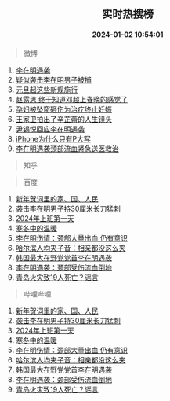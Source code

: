 <div align="center"><h2>实时热搜榜</h2><h4>2024-01-02 10:54:01</h4></div>

> 微博  

1. [李在明遇袭](https://s.weibo.com/weibo?q=%23%E6%9D%8E%E5%9C%A8%E6%98%8E%E9%81%87%E8%A2%AD%23&t=31&band_rank=1&Refer=top)<br />
2. [疑似袭击李在明男子被捕](https://s.weibo.com/weibo?q=%23%E7%96%91%E4%BC%BC%E8%A2%AD%E5%87%BB%E6%9D%8E%E5%9C%A8%E6%98%8E%E7%94%B7%E5%AD%90%E8%A2%AB%E6%8D%95%23&t=31&band_rank=2&Refer=top)<br />
3. [元旦起这些新规施行](https://s.weibo.com/weibo?q=%23%E5%85%83%E6%97%A6%E8%B5%B7%E8%BF%99%E4%BA%9B%E6%96%B0%E8%A7%84%E6%96%BD%E8%A1%8C%23&t=31&band_rank=3&Refer=top)<br />
4. [赵露思 终于知道邓超上春晚的感觉了](https://s.weibo.com/weibo?q=%E8%B5%B5%E9%9C%B2%E6%80%9D%20%E7%BB%88%E4%BA%8E%E7%9F%A5%E9%81%93%E9%82%93%E8%B6%85%E4%B8%8A%E6%98%A5%E6%99%9A%E7%9A%84%E6%84%9F%E8%A7%89%E4%BA%86&t=31&band_rank=4&Refer=top)<br />
5. [孕妇被坠窗砸伤为治疗终止妊娠](https://s.weibo.com/weibo?q=%23%E5%AD%95%E5%A6%87%E8%A2%AB%E5%9D%A0%E7%AA%97%E7%A0%B8%E4%BC%A4%E4%B8%BA%E6%B2%BB%E7%96%97%E7%BB%88%E6%AD%A2%E5%A6%8A%E5%A8%A0%23&t=31&band_rank=5&Refer=top)<br />
6. [王家卫拍出了辛芷蕾的人生镜头](https://s.weibo.com/weibo?q=%E7%8E%8B%E5%AE%B6%E5%8D%AB%E6%8B%8D%E5%87%BA%E4%BA%86%E8%BE%9B%E8%8A%B7%E8%95%BE%E7%9A%84%E4%BA%BA%E7%94%9F%E9%95%9C%E5%A4%B4&t=31&band_rank=6&Refer=top)<br />
7. [尹锡悦回应李在明遇袭](https://s.weibo.com/weibo?q=%23%E5%B0%B9%E9%94%A1%E6%82%A6%E5%9B%9E%E5%BA%94%E6%9D%8E%E5%9C%A8%E6%98%8E%E9%81%87%E8%A2%AD%23&t=31&band_rank=7&Refer=top)<br />
8. [iPhone为什么只有P大写](https://s.weibo.com/weibo?q=iPhone%E4%B8%BA%E4%BB%80%E4%B9%88%E5%8F%AA%E6%9C%89P%E5%A4%A7%E5%86%99&t=31&band_rank=8&Refer=top)<br />
9. [李在明遇袭颈部流血紧急送医救治](https://s.weibo.com/weibo?q=%23%E6%9D%8E%E5%9C%A8%E6%98%8E%E9%81%87%E8%A2%AD%E9%A2%88%E9%83%A8%E6%B5%81%E8%A1%80%E7%B4%A7%E6%80%A5%E9%80%81%E5%8C%BB%E6%95%91%E6%B2%BB%23&t=31&band_rank=9&Refer=top)<br />

> 知乎  


> 百度  

1. [新年贺词里的家、国、人民](https://www.baidu.com/s?wd=%E6%96%B0%E5%B9%B4%E8%B4%BA%E8%AF%8D%E9%87%8C%E7%9A%84%E5%AE%B6%E3%80%81%E5%9B%BD%E3%80%81%E4%BA%BA%E6%B0%91&sa=fyb_news&rsv_dl=fyb_news)<br />
2. [袭击李在明男子持30厘米长刀猛刺](https://www.baidu.com/s?wd=%E8%A2%AD%E5%87%BB%E6%9D%8E%E5%9C%A8%E6%98%8E%E7%94%B7%E5%AD%90%E6%8C%8130%E5%8E%98%E7%B1%B3%E9%95%BF%E5%88%80%E7%8C%9B%E5%88%BA&sa=fyb_news&rsv_dl=fyb_news)<br />
3. [2024年上班第一天](https://www.baidu.com/s?wd=2024%E5%B9%B4%E4%B8%8A%E7%8F%AD%E7%AC%AC%E4%B8%80%E5%A4%A9&sa=fyb_news&rsv_dl=fyb_news)<br />
4. [寒冬中的温暖](https://www.baidu.com/s?wd=%E5%AF%92%E5%86%AC%E4%B8%AD%E7%9A%84%E6%B8%A9%E6%9A%96&sa=fyb_news&rsv_dl=fyb_news)<br />
5. [李在明伤情：颈部大量出血 仍有意识](https://www.baidu.com/s?wd=%E6%9D%8E%E5%9C%A8%E6%98%8E%E4%BC%A4%E6%83%85%EF%BC%9A%E9%A2%88%E9%83%A8%E5%A4%A7%E9%87%8F%E5%87%BA%E8%A1%80+%E4%BB%8D%E6%9C%89%E6%84%8F%E8%AF%86&sa=fyb_news&rsv_dl=fyb_news)<br />
6. [哈尔滨人均夹子音：相亲都没这么夹](https://www.baidu.com/s?wd=%E5%93%88%E5%B0%94%E6%BB%A8%E4%BA%BA%E5%9D%87%E5%A4%B9%E5%AD%90%E9%9F%B3%EF%BC%9A%E7%9B%B8%E4%BA%B2%E9%83%BD%E6%B2%A1%E8%BF%99%E4%B9%88%E5%A4%B9&sa=fyb_news&rsv_dl=fyb_news)<br />
7. [韩国最大在野党党首李在明遇袭](https://www.baidu.com/s?wd=%E9%9F%A9%E5%9B%BD%E6%9C%80%E5%A4%A7%E5%9C%A8%E9%87%8E%E5%85%9A%E5%85%9A%E9%A6%96%E6%9D%8E%E5%9C%A8%E6%98%8E%E9%81%87%E8%A2%AD&sa=fyb_news&rsv_dl=fyb_news)<br />
8. [李在明遇袭：颈部受伤流血倒地](https://www.baidu.com/s?wd=%E6%9D%8E%E5%9C%A8%E6%98%8E%E9%81%87%E8%A2%AD%EF%BC%9A%E9%A2%88%E9%83%A8%E5%8F%97%E4%BC%A4%E6%B5%81%E8%A1%80%E5%80%92%E5%9C%B0&sa=fyb_news&rsv_dl=fyb_news)<br />
9. [青岛火灾致19人死亡？谣言](https://www.baidu.com/s?wd=%E9%9D%92%E5%B2%9B%E7%81%AB%E7%81%BE%E8%87%B419%E4%BA%BA%E6%AD%BB%E4%BA%A1%EF%BC%9F%E8%B0%A3%E8%A8%80&sa=fyb_news&rsv_dl=fyb_news)<br />

> 哔哩哔哩  

1. [新年贺词里的家、国、人民](https://www.baidu.com/s?wd=%E6%96%B0%E5%B9%B4%E8%B4%BA%E8%AF%8D%E9%87%8C%E7%9A%84%E5%AE%B6%E3%80%81%E5%9B%BD%E3%80%81%E4%BA%BA%E6%B0%91&sa=fyb_news&rsv_dl=fyb_news)<br />
2. [袭击李在明男子持30厘米长刀猛刺](https://www.baidu.com/s?wd=%E8%A2%AD%E5%87%BB%E6%9D%8E%E5%9C%A8%E6%98%8E%E7%94%B7%E5%AD%90%E6%8C%8130%E5%8E%98%E7%B1%B3%E9%95%BF%E5%88%80%E7%8C%9B%E5%88%BA&sa=fyb_news&rsv_dl=fyb_news)<br />
3. [2024年上班第一天](https://www.baidu.com/s?wd=2024%E5%B9%B4%E4%B8%8A%E7%8F%AD%E7%AC%AC%E4%B8%80%E5%A4%A9&sa=fyb_news&rsv_dl=fyb_news)<br />
4. [寒冬中的温暖](https://www.baidu.com/s?wd=%E5%AF%92%E5%86%AC%E4%B8%AD%E7%9A%84%E6%B8%A9%E6%9A%96&sa=fyb_news&rsv_dl=fyb_news)<br />
5. [李在明伤情：颈部大量出血 仍有意识](https://www.baidu.com/s?wd=%E6%9D%8E%E5%9C%A8%E6%98%8E%E4%BC%A4%E6%83%85%EF%BC%9A%E9%A2%88%E9%83%A8%E5%A4%A7%E9%87%8F%E5%87%BA%E8%A1%80+%E4%BB%8D%E6%9C%89%E6%84%8F%E8%AF%86&sa=fyb_news&rsv_dl=fyb_news)<br />
6. [哈尔滨人均夹子音：相亲都没这么夹](https://www.baidu.com/s?wd=%E5%93%88%E5%B0%94%E6%BB%A8%E4%BA%BA%E5%9D%87%E5%A4%B9%E5%AD%90%E9%9F%B3%EF%BC%9A%E7%9B%B8%E4%BA%B2%E9%83%BD%E6%B2%A1%E8%BF%99%E4%B9%88%E5%A4%B9&sa=fyb_news&rsv_dl=fyb_news)<br />
7. [韩国最大在野党党首李在明遇袭](https://www.baidu.com/s?wd=%E9%9F%A9%E5%9B%BD%E6%9C%80%E5%A4%A7%E5%9C%A8%E9%87%8E%E5%85%9A%E5%85%9A%E9%A6%96%E6%9D%8E%E5%9C%A8%E6%98%8E%E9%81%87%E8%A2%AD&sa=fyb_news&rsv_dl=fyb_news)<br />
8. [李在明遇袭：颈部受伤流血倒地](https://www.baidu.com/s?wd=%E6%9D%8E%E5%9C%A8%E6%98%8E%E9%81%87%E8%A2%AD%EF%BC%9A%E9%A2%88%E9%83%A8%E5%8F%97%E4%BC%A4%E6%B5%81%E8%A1%80%E5%80%92%E5%9C%B0&sa=fyb_news&rsv_dl=fyb_news)<br />
9. [青岛火灾致19人死亡？谣言](https://www.baidu.com/s?wd=%E9%9D%92%E5%B2%9B%E7%81%AB%E7%81%BE%E8%87%B419%E4%BA%BA%E6%AD%BB%E4%BA%A1%EF%BC%9F%E8%B0%A3%E8%A8%80&sa=fyb_news&rsv_dl=fyb_news)<br />

